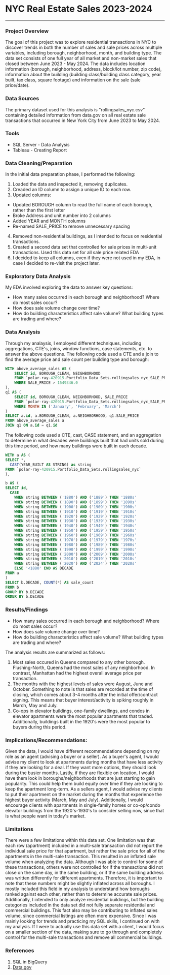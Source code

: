 # NYC Real Estate Sales 2023-2024

---

### Project Overview

The goal of this project was to explore residential transactions in NYC to discover trends in both the number of sales and sale prices across multiple variables, including borough, neighborhood, month, and building type. The data set consists of one full year of all market and non-market sales that closed between June 2023 - May 2024. The data includes location information (borough, neighborhood, address, block/lot number, zip code), information about the building (building class/building class category, year built, tax class, square footage) and information on the sale (sale price/date).

### Data Sources

The primary dataset used for this analysis is "rollingsales_nyc.csv" containing detailed information from data.gov on all real estate sale transactions that occurred in New York City from June 2023 to May 2024.

### Tools

- SQL Server - Data Analysis
- Tableau - Creating Report

### Data Cleaning/Preparation
In the initial data preparation phase, I performed the following:
1. Loaded the data and inspected it, removing duplicates.
2. Creaded an ID column to assign a unique ID to each row.
3. Updated columns:
- Updated BOROUGH column to read the full name of each borough, rather than the first letter
- Broke Address and unit number into 2 columns
- Added YEAR and MONTH columns
- Re-named SALE_PRICE to remove unnecessary spacing
4. Removed non-residential buildings, as I intended to focus on residential transactions.
5. Created a second data set that controlled for sale prices in multi-unit transactions. Used this data set for all sale price related EDA
6. I decided to keep all columns, even if they were not used in my EDA, in case I decided to re-visit the project later.

### Exploratory Data Analysis

My EDA involved exploring the data to answer key questions:

- How many sales occurred in each borough and neighborhood? Where do most sales occur?
- How does sale volume change over time?
- How do building characteristics affect sale volume? What building types are trading and where?

### Data Analysis

Through my analaysis, I employed different techniques, including aggregations, CTE's, joins, window functions, case statements, etc. to answer the above questions. The following code used a CTE and a join to find the average price and sale count per building type and borough:

```sql
WITH above_average_sales AS (
    SELECT id, BOROUGH_CLEAN, NEIGHBORHOOD
    FROM `polar-ray-420915.Portfolio_Data_Sets.rollingsales_nyc_SALE_PRICE_FINAL`
    WHERE SALE_PRICE > 1549346.0
),
q1 AS (
    SELECT id, BOROUGH_CLEAN, NEIGHBORHOOD, SALE_PRICE
    FROM `polar-ray-420915.Portfolio_Data_Sets.rollingsales_nyc_SALE_PRICE_FINAL`
    WHERE MONTH IN ('January', 'February', 'March')
)
SELECT a.id, a.BOROUGH_CLEAN, a.NEIGHBORHOOD, q1.SALE_PRICE
FROM above_average_sales a
JOIN q1 ON a.id = q1.id
```

The following code used a CTE, cast, CASE statement, and an aggregation to determine in what decades were buildings built that had units sold during this time period, and how many buildings were built in each decade.

```sql
WITH a AS (
SELECT *,
  CAST(YEAR_BUILT AS STRING) as string
FROM `polar-ray-420915.Portfolio_Data_Sets.rollingsales_nyc`
),

b AS (
SELECT id,
  CASE
    WHEN string BETWEEN ('1880') AND ('1889') THEN '1880s'
    WHEN string BETWEEN ('1890') AND ('1899') THEN '1890s'
    WHEN string BETWEEN ('1900') AND ('1909') THEN '1900s'
    WHEN string BETWEEN ('1910') AND ('1919') THEN '1910s'
    WHEN string BETWEEN ('1920') AND ('1929') THEN '1920s'
    WHEN string BETWEEN ('1930') AND ('1939') THEN '1930s'
    WHEN string BETWEEN ('1940') AND ('1949') THEN '1940s'
    WHEN string BETWEEN ('1950') AND ('1959') THEN '1950s'
    WHEN string BETWEEN ('1960') AND ('1969') THEN '1960s'
    WHEN string BETWEEN ('1970') AND ('1979') THEN '1970s'
    WHEN string BETWEEN ('1980') AND ('1989') THEN '1980s'
    WHEN string BETWEEN ('1990') AND ('1999') THEN '1990s'
    WHEN string BETWEEN ('2000') AND ('2009') THEN '2000s'
    WHEN string BETWEEN ('2010') AND ('2019') THEN '2010s'
    WHEN string BETWEEN ('2020') AND ('2024') THEN '2020s'
    ELSE '<1880' END AS DECADE
FROM a
)
SELECT b.DECADE, COUNT(*) AS sale_count
FROM b
GROUP BY b.DECADE
ORDER BY b.DECADE
```

### Results/Findings

- How many sales occurred in each borough and neighborhood? Where do most sales occur?
- How does sale volume change over time?
- How do building characteristics affect sale volume? What building types are trading and where?

The analysis results are summarized as follows:
1. Most sales occured in Queens compared to any other borough. Flushing-North, Queens had the most sales of any neighborhood. In contrast, Manhattan had the highest overall average price per transaction.
2. The months with the highest levels of sales were August, June and October. Something to note is that sales are recorded at the time of closing, which comes about 3-4 months after the initial offer/contract signing. This means that buyer interest/activity is spiking roughly in March, May and July.
3. Co-ops in elevator buildings, one-family dwellings, and condos in elevator apartments were the most popular apartments that traded. Additionally, buildings built in the 1920's were the most popular to buyers during this period.

### Implications/Recommendations:

Given the data, I would have different recommendations depending on my role as an agent (advising a buyer or a seller). As a buyer's agent, I would advise my client to look at apartments during months that have less activity if they are looking for a deal. If they want more options, they should look during the busier months. Lastly, if they are flexible on location, I would have them look in boroughs/neighborhoods that are just starting to gain popularity. This could help them build equity over time if they are looking to keep the apartment long-term.
As a sellers agent, I would advise my clients to put their apartment on the market during the months that experience the highest buyer activity (March, May and July). Additionally, I would encourage clients with apartments in single-family homes or co-op/condo elevator buildings from the 1920's-1930's to consider selling now, since that is what people want in today's market.

### Limitations

There were a few limitations within this data set. One limitation was that each row (apartment) included in a multi-sale transaction did not report the individual sale price for that apartment, but rather the sale price for all of the apartments in the multi-sale transaction. This resulted in an inflated sale volume when analyzing the data. Although I was able to control for some of these transactions, others were not controlled for if the transactions did not close on the same day, in the same building, or if the same building address was written differently for different apartments. Therefore, it is important to note that these numbers might be slightly inflated across all boroughs. I mostly included this field in my analysis to understand how boroughs ranked against each other, rather than to determine accurate sale prices. Additionally, I intended to only analyze residential buildings, but the building categories included in the data set did not fully separate residential and commercial buildings. This fact also may be contributing to inflated sales volume, since commercial listings are often more expensive. Since I was mainly looking for trends and practicing my SQL skills, I continued on with my analysis. If I were to actually use this data set with a client, I would focus on a smaller section of the data, making sure to go through and completely control for the multi-sale transactions and remove all commercial buildings.

### References

1. SQL in BigQuery
2. [Data.gov](https://data.gov/)
